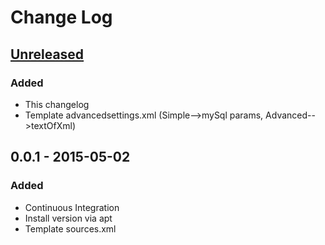 # Change Log

## [Unreleased][unreleased]
### Added
- This changelog
- Template advancedsettings.xml (Simple-->mySql params, Advanced-->textOfXml)


## 0.0.1 - 2015-05-02
### Added
- Continuous Integration
- Install version via apt
- Template sources.xml

[unreleased]: https://github.com/cmprescott/ansible-role-kodi/compare/release/0.1.0